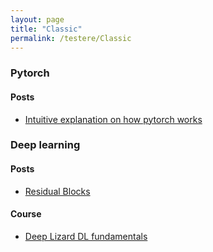 ```yaml
---
layout: page
title: "Classic"
permalink: /testere/Classic
---
```


### Pytorch
#### Posts
* [Intuitive explanation on how pytorch works](https://towardsdatascience.com/pytorch-autograd-understanding-the-heart-of-pytorchs-magic-2686cd94ec95)

### Deep learning
#### Posts
* [Residual Blocks](https://towardsdatascience.com/residual-blocks-in-deep-learning-11d95ca12b00)

#### Course
* [Deep Lizard DL fundamentals](https://www.youtube.com/playlist?list=PLZbbT5o_s2xq7LwI2y8_QtvuXZedL6tQU)
